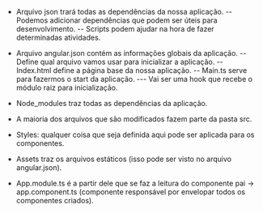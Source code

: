 - Arquivo json trará todas as dependências da nossa aplicação.
-- Podemos adicionar dependências que podem ser úteis para desenvolvimento.
-- Scripts podem ajudar na hora de fazer determinadas atividades.

- Arquivo angular.json contém as informações globais da aplicação.
-- Define qual arquivo vamos usar para inicializar a aplicação.
-- Index.html define a página base da nossa aplicação.
-- Main.ts serve para fazermos o start da aplicação.
--- Vai ser uma hook que recebe o módulo raiz para inicialização. 

- Node_modules traz todas as dependências da aplicação.
- A maioria dos arquivos que são modificados fazem parte da pasta src.
- Styles: qualquer coisa que seja definida aqui pode ser aplicada para os componentes.
- Assets traz os arquivos estáticos (isso pode ser visto no arquivo angular.json).

- App.module.ts é a partir dele que se faz a leitura do componente pai -> app.component.ts (componente responsável por envelopar todos os componentes criados).
